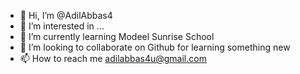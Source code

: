 - 👋 Hi, I’m @AdilAbbas4
- 👀 I’m interested in ...
- 🌱 I’m currently learning Modeel Sunrise School
- 💞️ I’m looking to collaborate on Github for learning something new
- 📫 How to reach me adilabbas4u@gmail.com

<!---
AdilAbbas4/AdilAbbas4 is a ✨ special ✨ repository because its `README.md` (this file) appears on your GitHub profile.
You can click the Preview link to take a look at your changes.
--->
